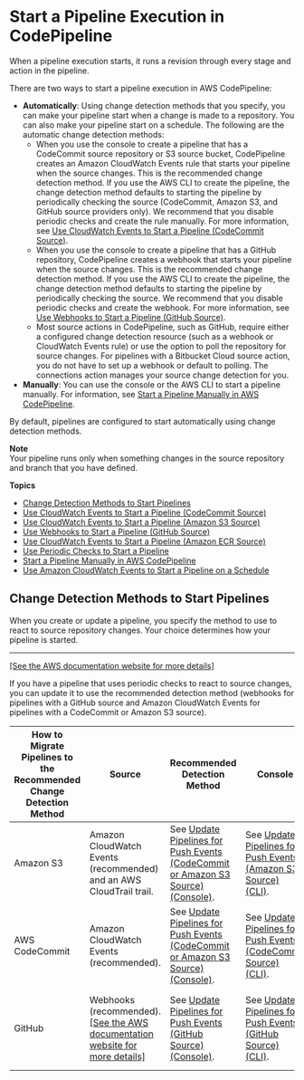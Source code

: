 # Start a Pipeline Execution in CodePipeline<a name="pipelines-about-starting"></a>

When a pipeline execution starts, it runs a revision through every stage and action in the pipeline\.

There are two ways to start a pipeline execution in AWS CodePipeline:
+ **Automatically**: Using change detection methods that you specify, you can make your pipeline start when a change is made to a repository\. You can also make your pipeline start on a schedule\. The following are the automatic change detection methods:
  + When you use the console to create a pipeline that has a CodeCommit source repository or S3 source bucket, CodePipeline creates an Amazon CloudWatch Events rule that starts your pipeline when the source changes\. This is the recommended change detection method\. If you use the AWS CLI to create the pipeline, the change detection method defaults to starting the pipeline by periodically checking the source \(CodeCommit, Amazon S3, and GitHub source providers only\)\. We recommend that you disable periodic checks and create the rule manually\. For more information, see [ Use CloudWatch Events to Start a Pipeline \(CodeCommit Source\)](triggering.md)\.
  + When you use the console to create a pipeline that has a GitHub repository, CodePipeline creates a webhook that starts your pipeline when the source changes\. This is the recommended change detection method\. If you use the AWS CLI to create the pipeline, the change detection method defaults to starting the pipeline by periodically checking the source\. We recommend that you disable periodic checks and create the webhook\. For more information, see [Use Webhooks to Start a Pipeline \(GitHub Source\)](pipelines-webhooks.md)\.
  + Most source actions in CodePipeline, such as GitHub, require either a configured change detection resource \(such as a webhook or CloudWatch Events rule\) or use the option to poll the repository for source changes\. For pipelines with a Bitbucket Cloud source action, you do not have to set up a webhook or default to polling\. The connections action manages your source change detection for you\. 
+ **Manually**: You can use the console or the AWS CLI to start a pipeline manually\. For information, see [Start a Pipeline Manually in AWS CodePipeline](pipelines-rerun-manually.md)\.

By default, pipelines are configured to start automatically using change detection methods\.

**Note**  
Your pipeline runs only when something changes in the source repository and branch that you have defined\.

**Topics**
+ [Change Detection Methods to Start Pipelines](#change-detection-methods)
+ [Use CloudWatch Events to Start a Pipeline \(CodeCommit Source\)](triggering.md)
+ [Use CloudWatch Events to Start a Pipeline \(Amazon S3 Source\)](create-cloudtrail-S3-source.md)
+ [Use Webhooks to Start a Pipeline \(GitHub Source\)](pipelines-webhooks.md)
+ [Use CloudWatch Events to Start a Pipeline \(Amazon ECR Source\)](create-cwe-ecr-source.md)
+ [Use Periodic Checks to Start a Pipeline](run-automatically-polling.md)
+ [Start a Pipeline Manually in AWS CodePipeline](pipelines-rerun-manually.md)
+ [Use Amazon CloudWatch Events to Start a Pipeline on a Schedule](pipelines-trigger-source-schedule.md)

## Change Detection Methods to Start Pipelines<a name="change-detection-methods"></a>

When you create or update a pipeline, you specify the method to use to react to source repository changes\. Your choice determines how your pipeline is started\.


****  
[\[See the AWS documentation website for more details\]](http://docs.aws.amazon.com/codepipeline/latest/userguide/pipelines-about-starting.html)

If you have a pipeline that uses periodic checks to react to source changes, you can update it to use the recommended detection method \(webhooks for pipelines with a GitHub source and Amazon CloudWatch Events for pipelines with a CodeCommit or Amazon S3 source\)\.


| How to Migrate Pipelines to the Recommended Change Detection Method | Source | Recommended Detection Method | Console | CLI | AWS CloudFormation | 
| --- | --- | --- | --- | --- | --- | 
| Amazon S3 | Amazon CloudWatch Events \(recommended\) and an AWS CloudTrail trail\.  | See [Update Pipelines for Push Events \(CodeCommit or Amazon S3 Source\) \(Console\)](update-change-detection.md#update-change-detection-console-codecommit-S3)\. | See [Update Pipelines for Push Events \(Amazon S3 Source\) \(CLI\)](update-change-detection.md#update-change-detection-cli-S3)\. | See [Update Pipelines for Push Events \(Amazon S3 Source\) \(AWS CloudFormation Template\)](update-change-detection.md#update-change-detection-cfn-s3)\. | 
| AWS CodeCommit | Amazon CloudWatch Events \(recommended\)\. | See [Update Pipelines for Push Events \(CodeCommit or Amazon S3 Source\) \(Console\)](update-change-detection.md#update-change-detection-console-codecommit-S3)\. | See [Update Pipelines for Push Events \(CodeCommit Source\) \(CLI\)](update-change-detection.md#update-change-detection-cli-codecommit)\. | See [Update Pipelines for Push Events \(CodeCommit Source\) \(AWS CloudFormation Template\)](update-change-detection.md#update-change-detection-cfn-codecommit)\. | 
| GitHub | Webhooks \(recommended\)\.[\[See the AWS documentation website for more details\]](http://docs.aws.amazon.com/codepipeline/latest/userguide/pipelines-about-starting.html) | See [Update Pipelines for Push Events \(GitHub Source\) \(Console\)](update-change-detection.md#update-change-detection-console-github)\. | See [Update Pipelines for Push Events \(GitHub Source\) \(CLI\)](update-change-detection.md#update-change-detection-cli-github)\. | See [Update Pipelines for Push Events \(GitHub Source\) \(AWS CloudFormation Template\)](update-change-detection.md#update-change-detection-cfn-github)\. | 